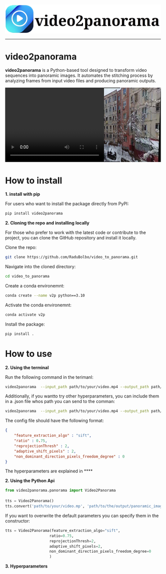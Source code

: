 <center><img src="data/logo_transparent.png" alt="video2panorama" /></center>

-----------

# video2panorama

**video2panorama** is a Python-based tool designed to transform video sequences into panoramic images. It automates the stitching process by analyzing frames from input video files and producing panoramic outputs. 

<div style="display: flex; align-items: center;">
  <div>
    <video width="320" height="240" controls>
      <source src="data/video_horiz_ds.mp4" type="video/mp4">
      Your browser does not support the video tag.
    </video>
  </div>
  <div>
    <img src="data/output_ds.png" alt="Your Image" width="320" height="240">
  </div>
</div>

# How to install

**1. install with pip**

For users who want to install the package directly from PyPI:

```bash
pip install video2panorama
```

**2. Cloning the repo and installing locally**

For those who prefer to work with the latest code or contribute to the project, you can clone the GitHub repository and install it locally.

Clone the repo:
```bash
git clone https://github.com/RaduBolbo/video_to_panorama.git
```

Navigate into the cloned directory:
```bash
cd video_to_panorama
```

Create a conda environemnt:
```bash
conda create --name v2p python==3.10
```

Activate the conda environemnt:
```bash
conda activate v2p 
```

Install the package:
```bash
pip install .
```


# How to use

**2. Using the terminal**

Run the following command in the terimanl:
```bash
video2panorama  --input_path path/to/your/video.mp4 --output_path path/to/the/output/panoramic_image.png
```

Additionally, if you wantto try other hyperparameters, you can include them in a .json file whos path you can send to the comman:
```bash
video2panorama  --input_path path/to/your/video.mp4 --output_path path/to/the/output/panoramic_image.png --hyperparameters_path path/to/your/config/file.json
```

The config file should have the following format:
```json
{
    "feature_extraction_algo" : "sift",
    "ratio" : 0.75,
    "reprojectionThresh" : 2,
    "adaptive_shift_pixels" : 2,
    "non_dominant_direction_pixels_freedom_degree" : 0
}
```
The hyperparameters are explained in ****



**2. Using the Python Api**

```python
from video2panorama.panorama import Video2Panorama

tts = Video2Panorama()
tts.convert('path/to/your/video.mp', 'path/to/the/output/panoramic_image.png')
```

If you want to overwrite the default parameters you can specify them in the constructor:
```python
tts = Video2Panorama(feature_extraction_algo="sift",
                    ratio=0.75,
                    reprojectionThresh=2,
                    adaptive_shift_pixels=2,
                    non_dominant_direction_pixels_freedom_degree=0
                    )
```
**3. Hyperparameters**